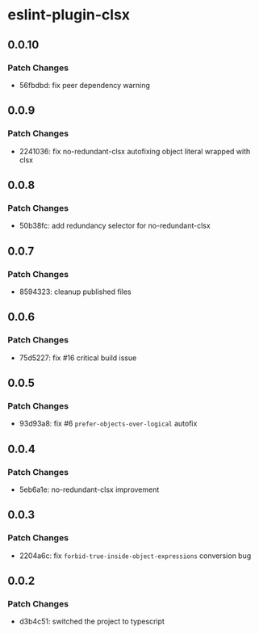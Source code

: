 # eslint-plugin-clsx

## 0.0.10

### Patch Changes

- 56fbdbd: fix peer dependency warning

## 0.0.9

### Patch Changes

- 2241036: fix no-redundant-clsx autofixing object literal wrapped with clsx

## 0.0.8

### Patch Changes

- 50b38fc: add redundancy selector for no-redundant-clsx

## 0.0.7

### Patch Changes

- 8594323: cleanup published files

## 0.0.6

### Patch Changes

- 75d5227: fix #16 critical build issue

## 0.0.5

### Patch Changes

- 93d93a8: fix #6 `prefer-objects-over-logical` autofix

## 0.0.4

### Patch Changes

- 5eb6a1e: no-redundant-clsx improvement

## 0.0.3

### Patch Changes

- 2204a6c: fix `forbid-true-inside-object-expressions` conversion bug

## 0.0.2

### Patch Changes

- d3b4c51: switched the project to typescript
